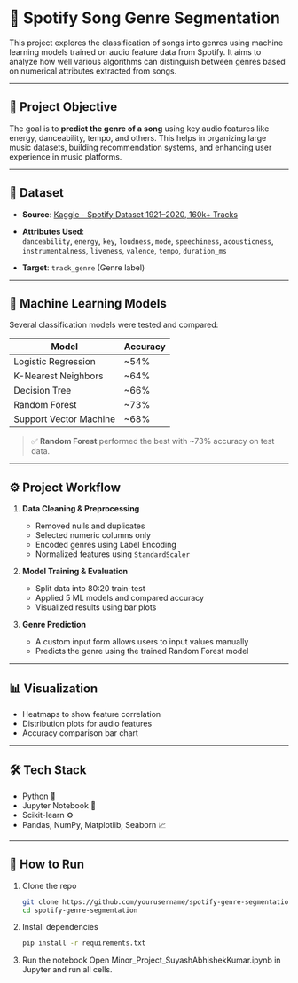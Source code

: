 # 🎵 Spotify Song Genre Segmentation

This project explores the classification of songs into genres using machine learning models trained on audio feature data from Spotify. It aims to analyze how well various algorithms can distinguish between genres based on numerical attributes extracted from songs.

---

## 📌 Project Objective

The goal is to **predict the genre of a song** using key audio features like energy, danceability, tempo, and others. This helps in organizing large music datasets, building recommendation systems, and enhancing user experience in music platforms.

---

## 📂 Dataset

- **Source**: [Kaggle - Spotify Dataset 1921–2020, 160k+ Tracks](https://www.kaggle.com/datasets/mrmorj/spotify-dataset-19212020-160k-tracks)
- **Attributes Used**:  
  `danceability`, `energy`, `key`, `loudness`, `mode`, `speechiness`, `acousticness`, `instrumentalness`, `liveness`, `valence`, `tempo`, `duration_ms`

- **Target**: `track_genre` (Genre label)

---

## 🧠 Machine Learning Models

Several classification models were tested and compared:

| Model                  | Accuracy |
|-----------------------|----------|
| Logistic Regression   | ~54%     |
| K-Nearest Neighbors   | ~64%     |
| Decision Tree         | ~66%     |
| Random Forest         | ~73%     |
| Support Vector Machine| ~68%     |

> ✅ **Random Forest** performed the best with ~73% accuracy on test data.

---

## ⚙️ Project Workflow

1. **Data Cleaning & Preprocessing**
   - Removed nulls and duplicates
   - Selected numeric columns only
   - Encoded genres using Label Encoding
   - Normalized features using `StandardScaler`

2. **Model Training & Evaluation**
   - Split data into 80:20 train-test
   - Applied 5 ML models and compared accuracy
   - Visualized results using bar plots

3. **Genre Prediction**
   - A custom input form allows users to input values manually
   - Predicts the genre using the trained Random Forest model

---

## 📊 Visualization

- Heatmaps to show feature correlation
- Distribution plots for audio features
- Accuracy comparison bar chart

---

## 🛠️ Tech Stack

- Python 🐍  
- Jupyter Notebook 📒  
- Scikit-learn ⚙️  
- Pandas, NumPy, Matplotlib, Seaborn 📈

---

## 🚀 How to Run

1. Clone the repo  
   ```bash
   git clone https://github.com/yourusername/spotify-genre-segmentation.git
   cd spotify-genre-segmentation
2. Install dependencies
   ```bash
   pip install -r requirements.txt
3. Run the notebook
Open Minor_Project_SuyashAbhishekKumar.ipynb in Jupyter and run all cells.


